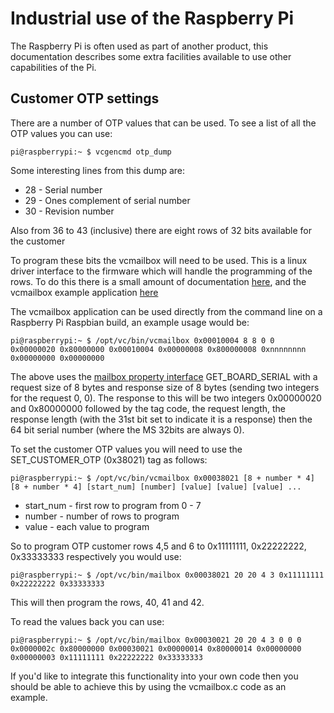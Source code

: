 # Industrial use of the Raspberry Pi

The Raspberry Pi is often used as part of another product, this documentation describes some extra facilities available to use other capabilities of the Pi.

## Customer OTP settings

There are a number of OTP values that can be used.  To see a list of all the OTP values you can use:

```
pi@raspberrypi:~ $ vcgencmd otp_dump
```

Some interesting lines from this dump are:

* 28 - Serial number
* 29 - Ones complement of serial number
* 30 - Revision number

Also from 36 to 43 (inclusive) there are eight rows of 32 bits available for the customer

To program these bits the vcmailbox will need to be used.  This is a linux driver interface to the firmware which will handle the programming of the rows.  To do this there is a small amount of documentation [here](https://github.com/raspberrypi/firmware/wiki/Mailbox-property-interface), and the vcmailbox example application [here](https://github.com/raspberrypi/userland/blob/master/host_applications/linux/apps/vcmailbox/vcmailbox.c)

The vcmailbox application can be used directly from the command line on a Raspberry Pi Raspbian build, an example usage would be:

```
pi@raspberrypi:~ $ /opt/vc/bin/vcmailbox 0x00010004 8 8 0 0
0x00000020 0x80000000 0x00010004 0x00000008 0x800000008 0xnnnnnnnn 0x00000000 0x00000000
```

The above uses the [mailbox property interface](https://github.com/raspberrypi/firmware/wiki/Mailbox-property-interface) GET_BOARD_SERIAL with a request size of 8 bytes and response size of 8 bytes (sending two integers for the request 0, 0).  The response to this will be two integers 0x00000020 and 0x80000000 followed by the tag code, the request length, the response length (with the 31st bit set to indicate it is a response) then the 64 bit serial number (where the MS 32bits are always 0).

To set the customer OTP values you will need to use the SET_CUSTOMER_OTP (0x38021) tag as follows:
```
pi@raspberrypi:~ $ /opt/vc/bin/vcmailbox 0x00038021 [8 + number * 4] [8 + number * 4] [start_num] [number] [value] [value] [value] ...
```

* start_num - first row to program from 0 - 7
* number - number of rows to program
* value - each value to program

So to program OTP customer rows 4,5 and 6 to 0x11111111, 0x22222222, 0x33333333 respectively you would use:

```
pi@raspberrypi:~ $ /opt/vc/bin/mailbox 0x00038021 20 20 4 3 0x11111111 0x22222222 0x33333333
```

This will then program the rows, 40, 41 and 42.

To read the values back you can use:

```
pi@raspberrypi:~ $ /opt/vc/bin/mailbox 0x00030021 20 20 4 3 0 0 0
0x0000002c 0x80000000 0x00030021 0x00000014 0x80000014 0x00000000 0x00000003 0x11111111 0x22222222 0x33333333
```

If you'd like to integrate this functionality into your own code then you should be able to achieve this by using the vcmailbox.c code as an example.
